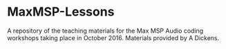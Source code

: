 # MaxMSP-Lessons
A repository of the teaching materials for the Max MSP Audio coding workshops taking place in October 2016. Materials provided by A Dickens. 
